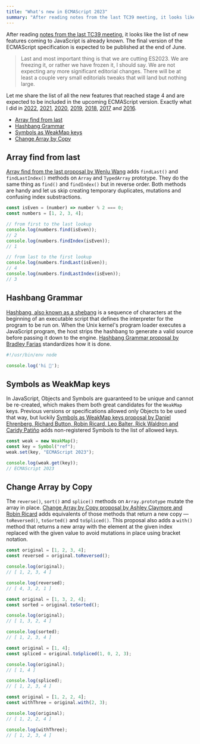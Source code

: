 ```yaml
---
title: "What's new in ECMAScript 2023"
summary: "After reading notes from the last TC39 meeting, it looks like the list of new features coming to JavaScript is already known. The final version of the ECMAScript specification is expected to be published at the end of June."
---
```


After reading [notes from the last TC39 meeting](https://github.com/tc39/notes/tree/main/meetings/2023-03), it looks like the list of new features coming to JavaScript is already known. The final version of the ECMAScript specification is expected to be published at the end of June.

> Last and most important thing is that we are cutting ES2023. We are freezing it, or rather we have frozen it, I should say. We are not expecting any more significant editorial changes. There will be at least a couple very small editorials tweaks that will land but nothing large. 

Let me share the list of all the new features that reached stage 4 and are expected to be included in the upcoming ECMAScript version. Exactly what I did in [2022](/whats-new-in-ecmascript-2022/), [2021](/whats-new-in-ecmascript-2021/), [2020](/whats-new-in-ecmascript-2020/), [2019](/whats-new-in-ecmascript-2019/), [2018](/whats-new-in-ecmascript-2018/), [2017](/whats-new-in-ecmascript-2017/) and [2016](/whats-new-in-ecmascript-2016-es7/).

- [Array find from last](#array-find-from-last)
- [Hashbang Grammar](#hashbang-grammar)
- [Symbols as WeakMap keys](#symbols-as-weakmap-keys)
- [Change Array by Copy](#change-array-by-copy)

## Array find from last

[Array find from the last proposal by Wenlu Wang](https://github.com/tc39/proposal-array-find-from-last) adds `findLast()` and `findLastIndex()` methods on `Array` and `TypedArray` prototype. They do the same thing as `find()` and `findIndex()` but in reverse order. Both methods are handy and let us skip creating temporary duplicates, mutations and confusing index substractions.

```js
const isEven = (number) => number % 2 === 0;
const numbers = [1, 2, 3, 4];

// from first to the last lookup
console.log(numbers.find(isEven));
// 2
console.log(numbers.findIndex(isEven));
// 1

// from last to the first lookup
console.log(numbers.findLast(isEven));
// 4
console.log(numbers.findLastIndex(isEven));
// 3
```

## Hashbang Grammar

[Hashbang, also known as a shebang](https://en.wikipedia.org/wiki/Shebang_(Unix)) is a sequence of characters at the beginning of an executable script that defines the interpreter for the program to be run on. When the Unix kernel's program loader executes a JavaScript program, the host strips the hashbang to generate a valid source before passing it down to the engine. [Hashbang Grammar proposal by Bradley Farias](https://github.com/tc39/proposal-hashbang) standardizes how it is done.

```js
#!/usr/bin/env node

console.log('hi 👋');
```

## Symbols as WeakMap keys

In JavaScript, Objects and Symbols are guaranteed to be unique and cannot be re-created, which makes them both great candidates for the `WeakMap` keys. Previous versions or specifications allowed only Objects to be used that way, but luckily [Symbols as WeakMap keys proposal by Daniel Ehrenberg, Richard Button, Robin Ricard, Leo Balter, Rick Waldron and Caridy Patiño](https://github.com/tc39/proposal-symbols-as-weakmap-keys) adds non-registered Symbols to the list of allowed keys.

```js
const weak = new WeakMap();
const key = Symbol("ref");
weak.set(key, "ECMAScript 2023");

console.log(weak.get(key));
// ECMAScript 2023
```

## Change Array by Copy

The `reverse()`, `sort()` and `splice()` methods on `Array.prototype` mutate the array in place. [Change Array by Copy proposal by Ashley Claymore and Robin Ricard](https://github.com/tc39/proposal-change-array-by-copy) adds equivalents of those methods that return a new copy — `toReversed()`, `toSorted()` and `toSpliced()`. This proposal also adds a `with()` method that returns a new array with the element at the given index replaced with the given value to avoid mutations in place using bracket notation.

```js
const original = [1, 2, 3, 4];
const reversed = original.toReversed();

console.log(original);
// [ 1, 2, 3, 4 ]

console.log(reversed);
// [ 4, 3, 2, 1 ]
```

```js
const original = [1, 3, 2, 4];
const sorted = original.toSorted();

console.log(original);
// [ 1, 3, 2, 4 ]

console.log(sorted);
// [ 1, 2, 3, 4 ]
```

```js
const original = [1, 4];
const spliced = original.toSpliced(1, 0, 2, 3);

console.log(original);
// [ 1, 4 ]

console.log(spliced);
// [ 1, 2, 3, 4 ]
```

```js
const original = [1, 2, 2, 4];
const withThree = original.with(2, 3);

console.log(original);
// [ 1, 2, 2, 4 ]

console.log(withThree);
// [ 1, 2, 3, 4 ]
```
